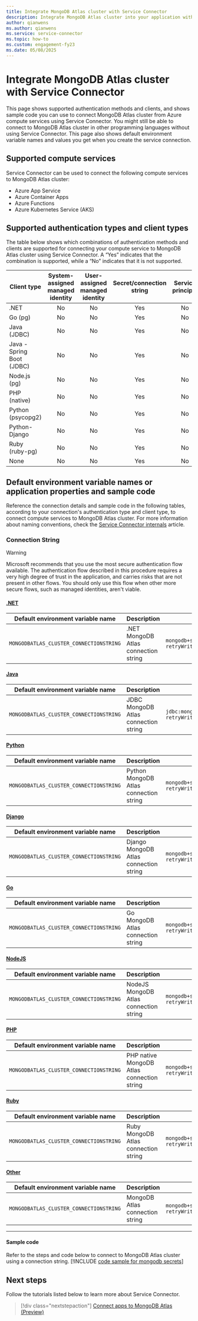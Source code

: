 ```yaml
---
title: Integrate MongoDB Atlas cluster with Service Connector
description: Integrate MongoDB Atlas cluster into your application with Service Connector.
author: qianwens
ms.author: qianwens
ms.service: service-connector
ms.topic: how-to
ms.custom: engagement-fy23
ms.date: 05/08/2025
---
```


# Integrate MongoDB Atlas cluster with Service Connector

This page shows supported authentication methods and clients, and shows sample code you can use to connect MongoDB Atlas cluster from Azure compute services using Service Connector. You might still be able to connect to MongoDB Atlas cluster in other programming languages without using Service Connector. This page also shows default environment variable names and values you get when you create the service connection.

## Supported compute services

Service Connector can be used to connect the following compute services to MongoDB Atlas cluster:

- Azure App Service
- Azure Container Apps
- Azure Functions
- Azure Kubernetes Service (AKS)

## Supported authentication types and client types

The table below shows which combinations of authentication methods and clients are supported for connecting your compute service to MongoDB Atlas cluster using Service Connector. A “Yes” indicates that the combination is supported, while a “No” indicates that it is not supported.

| Client type               | System-assigned managed identity | User-assigned managed identity | Secret/connection string | Service principal |
|---------------------------|:--------------------------------:|:------------------------------:|:------------------------:|:-----------------:|
| .NET                      |                No                |                No              |            Yes           |        No         |
| Go (pg)                   |                No                |                No              |            Yes           |        No         |
| Java (JDBC)               |                No                |                No              |            Yes           |        No         |
| Java - Spring Boot (JDBC) |                No                |                No              |            Yes           |        No         |
| Node.js (pg)              |                No                |                No              |            Yes           |        No         |
| PHP (native)              |                No                |                No              |            Yes           |        No         |
| Python (psycopg2)         |                No                |                No              |            Yes           |        No         |
| Python-Django             |                No                |                No              |            Yes           |        No         |
| Ruby (ruby-pg)            |                No                |                No              |            Yes           |        No         |
| None                      |                No                |                No              |            Yes           |        No         |


## Default environment variable names or application properties and sample code

Reference the connection details and sample code in the following tables, according to your connection's authentication type and client type, to connect compute services to MongoDB Atlas cluster. For more information about naming conventions, check the [Service Connector internals](concept-service-connector-internals.md#configuration-naming-convention) article.

### Connection String

> [!WARNING]
> Microsoft recommends that you use the most secure authentication flow available. The authentication flow described in this procedure requires a very high degree of trust in the application, and carries risks that are not present in other flows. You should only use this flow when other more secure flows, such as managed identities, aren't viable.

#### [.NET](#tab/dotnet)

| Default environment variable name     | Description                       | Example value                                                                                                                           |
| ------------------------------------- | --------------------------------- | --------------------------------------------------------------------------------------------------------------------------------------- |
| `MONGODBATLAS_CLUSTER_CONNECTIONSTRING` | .NET MongoDB Atlas connection string | `mongodb+srv://myUser:myPassword@cluster0.a12345.mongodb.net/?retryWrites=true&w=majority&appName=Cluster0` |

#### [Java](#tab/java)

| Default environment variable name     | Description                       | Example value                                                                                                                                       |
| ------------------------------------- | --------------------------------- | --------------------------------------------------------------------------------------------------------------------------------------------------- |
| `MONGODBATLAS_CLUSTER_CONNECTIONSTRING` | JDBC MongoDB Atlas connection string | `jdbc:mongodb+srv://myUser:myPassword@cluster0.a12345.mongodb.net/?retryWrites=true&w=majority&appName=Cluster0` |

#### [Python](#tab/python)

| Default environment variable name     | Description                | Example value                                                                                                                                      |
| ------------------------------------- | -------------------------- | -------------------------------------------------------------------------------------------------------------------------------------------------- |
| `MONGODBATLAS_CLUSTER_CONNECTIONSTRING` | Python MongoDB Atlas connection string | `mongodb+srv://myUser:myPassword@cluster0.a12345.mongodb.net/?retryWrites=true&w=majority&appName=Cluster0` |

#### [Django](#tab/django)

| Default environment variable name     | Description                | Example value                                                                                                                                      |
| ------------------------------------- | -------------------------- | -------------------------------------------------------------------------------------------------------------------------------------------------- |
| `MONGODBATLAS_CLUSTER_CONNECTIONSTRING` | Django MongoDB Atlas connection string | `mongodb+srv://myUser:myPassword@cluster0.a12345.mongodb.net/?retryWrites=true&w=majority&appName=Cluster0` |

#### [Go](#tab/go)

| Default environment variable name   | Description                     | Example value                                                                                                                   |
|-------------------------------------|---------------------------------|---------------------------------------------------------------------------------------------------------------------------------|
| `MONGODBATLAS_CLUSTER_CONNECTIONSTRING` | Go MongoDB Atlas connection string   | `mongodb+srv://myUser:myPassword@cluster0.a12345.mongodb.net/?retryWrites=true&w=majority&appName=Cluster0`  |

#### [NodeJS](#tab/nodejs)

| Default environment variable name   | Description                     | Example value                                                                                                                   |
|-------------------------------------|---------------------------------|---------------------------------------------------------------------------------------------------------------------------------|
| `MONGODBATLAS_CLUSTER_CONNECTIONSTRING` | NodeJS MongoDB Atlas connection string   | `mongodb+srv://myUser:myPassword@cluster0.a12345.mongodb.net/?retryWrites=true&w=majority&appName=Cluster0`  |

#### [PHP](#tab/php)

| Default environment variable name | Description                          | Example value                                                                                                                   |
|-----------------------------------|--------------------------------------|---------------------------------------------------------------------------------------------------------------------------------|
| `MONGODBATLAS_CLUSTER_CONNECTIONSTRING` | PHP native MongoDB Atlas connection string | `mongodb+srv://myUser:myPassword@cluster0.a12345.mongodb.net/?retryWrites=true&w=majority&appName=Cluster0`  |

#### [Ruby](#tab/ruby)

| Default environment variable name | Description                     | Example value                                                                    |
|-----------------------------------|---------------------------------|----------------------------------------------------------------------------------|
| `MONGODBATLAS_CLUSTER_CONNECTIONSTRING` | Ruby MongoDB Atlas connection string | `mongodb+srv://myUser:myPassword@cluster0.a12345.mongodb.net/?retryWrites=true&w=majority&appName=Cluster0` |

#### [Other](#tab/none)

| Default environment variable name | Description                     | Example value                                                                    |
|-----------------------------------|---------------------------------|----------------------------------------------------------------------------------|
| `MONGODBATLAS_CLUSTER_CONNECTIONSTRING` | MongoDB Atlas connection string | `mongodb+srv://myUser:myPassword@cluster0.a12345.mongodb.net/?retryWrites=true&w=majority&appName=Cluster0` |

---

#### Sample code

Refer to the steps and code below to connect to MongoDB Atlas cluster using a connection string.
[!INCLUDE [code sample for mongodb secrets](./includes/code-mongodb-atlas-secret.md)]


## Next steps

Follow the tutorials listed below to learn more about Service Connector.

> [!div class="nextstepaction"]
> [Connect apps to MongoDB Atlas (Preview)](./howto-mongodb-atlas-service-connection.md)
